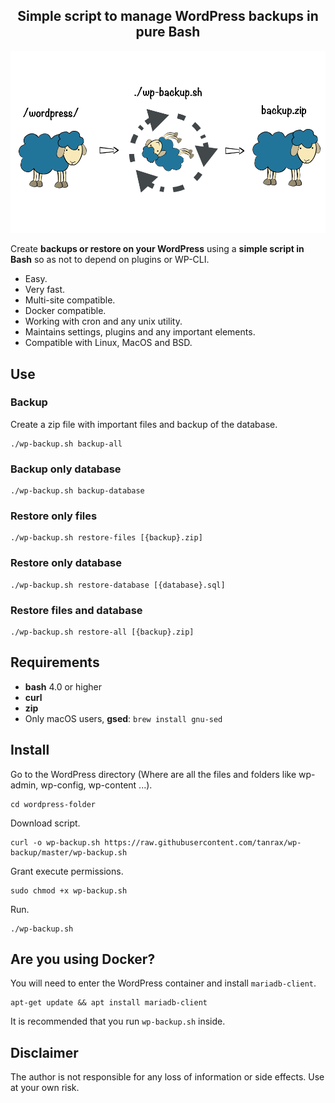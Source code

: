 <h2 align="center">
Simple script to manage WordPress backups in pure Bash
</h2>

![Description](media/wp-backup.png)

Create **backups or restore on your WordPress** using a **simple script in Bash** so as not to depend on plugins or WP-CLI.

- Easy.
- Very fast.
- Multi-site compatible.
- Docker compatible.
- Working with cron and any unix utility.
- Maintains settings, plugins and any important elements.
- Compatible with Linux, MacOS and BSD.

## Use

### Backup

Create a zip file with important files and backup of the database.

``` shell
./wp-backup.sh backup-all
```

### Backup only database

``` shell
./wp-backup.sh backup-database
```

### Restore only files

``` shell
./wp-backup.sh restore-files [{backup}.zip]
```

### Restore only database

``` shell
./wp-backup.sh restore-database [{database}.sql]
```

### Restore files and database

``` shell
./wp-backup.sh restore-all [{backup}.zip]
```

## Requirements 

- **bash** 4.0 or higher
- **curl**
- **zip**
- Only macOS users, **gsed**: `brew install gnu-sed`

## Install

Go to the WordPress directory (Where are all the files and folders like wp-admin, wp-config, wp-content ...).

``` shell
cd wordpress-folder
```

Download script.

``` shell
curl -o wp-backup.sh https://raw.githubusercontent.com/tanrax/wp-backup/master/wp-backup.sh
```

Grant execute permissions.

``` shell
sudo chmod +x wp-backup.sh
```

Run.

``` shell
./wp-backup.sh
```

## Are you using Docker?

You will need to enter the WordPress container and install `mariadb-client`.

``` shell
apt-get update && apt install mariadb-client
```

It is recommended that you run `wp-backup.sh` inside.

## Disclaimer

The author is not responsible for any loss of information or side effects. Use at your own risk.
